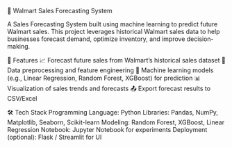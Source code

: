 🛒 Walmart Sales Forecasting System

A Sales Forecasting System built using machine learning to predict future Walmart sales. This project leverages historical Walmart sales data to help businesses forecast demand, optimize inventory, and improve decision-making.

🚀 Features
📈 Forecast future sales from Walmart’s historical sales dataset
🧹 Data preprocessing and feature engineering
🤖 Machine learning models (e.g., Linear Regression, Random Forest, XGBoost) for prediction
📊 Visualization of sales trends and forecasts
📤 Export forecast results to CSV/Excel

🛠️ Tech Stack
Programming Language: Python
Libraries: Pandas, NumPy, Matplotlib, Seaborn, Scikit-learn
Modeling: Random Forest, XGBoost, Linear Regression
Notebook: Jupyter Notebook for experiments
Deployment (optional): Flask / Streamlit for UI
